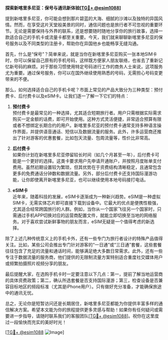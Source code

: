 **探索新喀里多尼亚：保号与通讯新体验[[TG💪+ @esim1088](https://t.me/s/esim1088)]**

提到新喀里多尼亚，你可能会想到那片碧蓝的大海、细腻的沙滩以及独特的异国风情。然而，在享受这片天堂般美景的同时，通信问题也是旅行者不可忽视的重要环节。无论是需要保持与外界的联系，还是想要随时随地分享你的旅行故事，选择一款适合自己的手机卡或流量卡都至关重要。今天，我们就来聊聊新喀里多尼亚的保号服务以及不同类型的注册卡，帮助你在异国他乡也能畅享无缝沟通。

首先，什么是“保号”？简单来说，就是当你在新喀里多尼亚购买一张本地SIM卡时，你可以保留自己原有的手机号码，这样既方便家人朋友联络，也省去了重新记忆新号码的麻烦。对于那些习惯使用特定号码进行工作的商务人士来说，这项服务尤为重要。通过保号服务，你可以在国外继续使用熟悉的号码，无需担心号码变更带来的不便。

那么，如何选择适合自己的手机卡呢？市面上常见的产品大致分为三种类型：预付费卡、后付费卡以及eSIM卡。让我们逐一了解一下它们的特点：

1. **预付费卡**  
预付费卡是最常见的一种选择，尤其适合短期旅行者。用户只需根据实际需求购买一定金额的话费，即可开始使用。这种方式灵活便捷，非常适合预算有限或者不想绑定长期合约的用户。新喀里多尼亚的预付费卡通常支持多种语言操作界面，并提供语音通话、短信以及数据流量的服务。此外，许多运营商还推出了针对游客的优惠套餐，比如包天流量、包周流量等，性价比非常高。

2. **后付费卡**  
如果你计划在新喀里多尼亚停留较长时间（如几个月甚至一年），后付费卡可能是一个更好的选择。这类卡要求用户先申请开通账户，并按照月度账单支付费用。虽然初期设置较为繁琐，但其优势在于资费结构清晰稳定，且通常包含更多的免费通话分钟数和数据流量。另外，部分后付费卡还支持国际漫游功能，让你即使离开新喀里多尼亚，也可以继续使用本地号码接打电话。

3. **eSIM卡**  
近年来，随着科技的发展，eSIM卡逐渐成为一种新兴趋势。eSIM是一种虚拟SIM卡，无需实体芯片即可直接下载到设备中。它最大的优点是便携性极强，尤其适合经常跨国旅行的人群。例如，当你从一个国家飞往另一个国家时，只需通过手机APP切换对应的运营商配置文件，就能立即切换至当地的网络服务。对于喜欢尝试新鲜事物的朋友而言，eSIM无疑是一个值得考虑的新选择。

除了上述几种传统意义上的手机卡外，还有一些专门为旅行者设计的特殊产品值得关注。比如，某些公司会推出专门针对游客的“一日通”或“三日通”套餐，这些套餐往往包含了充足的流量和通话时间，能够满足绝大多数日常需求。此外，还有一些专注于数据流量的服务商，他们提供的无限制流量方案特别适合重度社交媒体用户或频繁拍摄照片视频分享的朋友。

最后提醒大家，在选购手机卡时一定要注意以下几点：第一，提前了解当地运营商的具体资费政策；第二，确认所选套餐是否支持国际漫游；第三，检查设备是否兼容目标地区的频段标准（尤其是iPhone用户）。只有做好充分准备，才能确保旅途中的通讯无忧。

总之，无论你是短暂访问还是长期居住，新喀里多尼亚都能为你提供丰富多样的通信解决方案。希望本文能为你的旅程提供更多灵感与帮助！如果你有任何疑问或需要进一步指导，请随时联系我们的客服团队[[TG💪+ @esim1088](https://t.me/s/esim1088)]。祝你在这里度过一段愉快而充实的美好时光！

[[TG💪+ @esim1088](https://t.me/s/esim1088) ![Image](https://i.postimg.cc/4NQfJmqS/Snipaste-2025-05-13-00-14-12.png)]